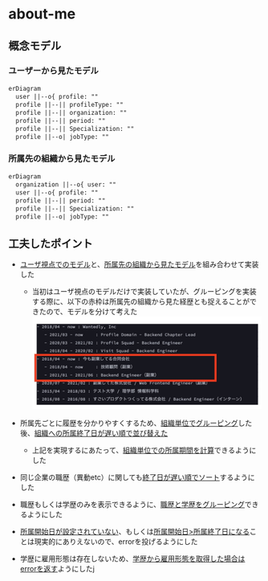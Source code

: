 # about-me

## 概念モデル
### ユーザーから見たモデル

```mermaid
erDiagram
  user ||--o{ profile: ""
  profile ||--|| profileType: ""
  profile ||--|| organization: ""
  profile ||--|| period: ""
  profile ||--|| Specialization: ""
  profile ||--o| jobType: ""

```

### 所属先の組織から見たモデル
```mermaid
erDiagram
  organization ||--o{ user: ""
  user ||--o{ profile: ""
  profile ||--|| period: ""
  profile ||--|| Specialization: ""
  profile ||--o| jobType: ""

```

## 工夫したポイント
- [ユーザ視点でのモデル](https://github.com/rei1011/about-me/blob/main/domain/profile/user_profile.go)と、[所属先の組織から見たモデル](https://github.com/rei1011/about-me/blob/main/domain/profile/organization_profile.go)を組み合わせて実装した
  - 当初はユーザ視点のモデルだけで実装していたが、グルーピングを実装する際に、以下の赤枠は所属先の組織から見た経歴とも捉えることができたので、モデルを分けて考えた
![profile](./assets/profile.jpg)
 
- 所属先ごとに履歴を分かりやすくするため、[組織単位でグルーピング](https://github.com/rei1011/about-me/blob/a8884def80b726de67c85668b7d6ac6c7e0124fd/domain/profile/organization_profile.go#L15)した後、[組織への所属終了日が遅い順で並び替えた](https://github.com/rei1011/about-me/blob/a8884def80b726de67c85668b7d6ac6c7e0124fd/domain/profile/organization_profile.go#L35)
  - 上記を実現するにあたって、[組織単位での所属期間を計算](https://github.com/rei1011/about-me/blob/a8884def80b726de67c85668b7d6ac6c7e0124fd/domain/profile/organization_profile.go#L84)できるようにした

- 同じ企業の職歴（異動etc）に関しても[終了日が遅い順でソート](https://github.com/rei1011/about-me/blob/a8884def80b726de67c85668b7d6ac6c7e0124fd/domain/profile/user_profile.go#L26)するようにした

- 職歴もしくは学歴のみを表示できるように、[職歴と学歴をグルーピング](https://github.com/rei1011/about-me/blob/a8884def80b726de67c85668b7d6ac6c7e0124fd/domain/profile/user_profile.go#L56)できるようにした

- [所属開始日が設定されていない](https://github.com/rei1011/about-me/blob/a8884def80b726de67c85668b7d6ac6c7e0124fd/domain/period/period.go#L15)、もしくは[所属開始日>所属終了日になる](https://github.com/rei1011/about-me/blob/a8884def80b726de67c85668b7d6ac6c7e0124fd/domain/period/period.go#L22)ことは現実的にありえないので、errorを投げるようにした

- 学歴に雇用形態は存在しないため、[学歴から雇用形態を取得した場合はerrorを返す](https://github.com/rei1011/about-me/blob/a8884def80b726de67c85668b7d6ac6c7e0124fd/domain/profile/user_profile.go#L91)ようにしたj